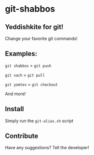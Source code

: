 # git-shabbos

## Yeddishkite for git!
Change your favorite git commands!

## Examples:
`git shabbos` = `git push`

`git vach` = `git pull`

`git yomtev` = `git checkout`

And more!

## Install

Simply run the `git-alias.sh` script


## Contribute

Have any suggestions? Tell the developer!




